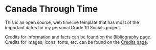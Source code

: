 # Canada Through Time
This is an open source, web timeline template that has most of the important dates for my personal Grade 10 Socials project.

Credits for information and facts can be found on the [Bibliography page](https://willtheorangeguy.github.io/Canada-Through-Time/bib.html). Credits for images, icons, fonts, etc. can be found on the [Credits page](https://willtheorangeguy.github.io/Canada-Through-Time/credits.html).
